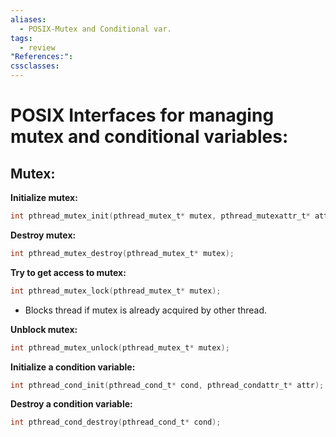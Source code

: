 ```yaml
---
aliases:
  - POSIX-Mutex and Conditional var.
tags:
  - review
"References:": 
cssclasses:
---
```

# POSIX Interfaces for managing mutex and conditional variables:
## Mutex:
**Initialize mutex:**
```c
int pthread_mutex_init(pthread_mutex_t* mutex, pthread_mutexattr_t* attr);
```

**Destroy mutex:**
```c
int pthread_mutex_destroy(pthread_mutex_t* mutex);
```

**Try to get access to mutex:**
```c
int pthread_mutex_lock(pthread_mutex_t* mutex);
```
- Blocks thread if mutex is already acquired by other thread.

**Unblock mutex:**
```c
int pthread_mutex_unlock(pthread_mutex_t* mutex);
```

**Initialize a condition variable:**
```c
int pthread_cond_init(pthread_cond_t* cond, pthread_condattr_t* attr);
```

**Destroy a condition variable:**
```c
int pthread_cond_destroy(pthread_cond_t* cond);
```

